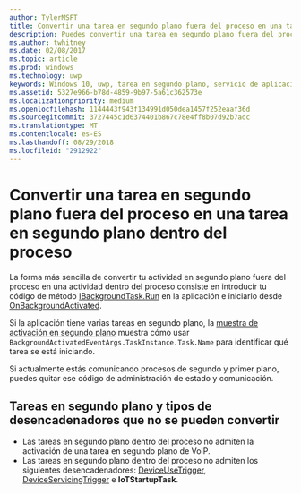 ```yaml
---
author: TylerMSFT
title: Convertir una tarea en segundo plano fuera del proceso en una tarea en segundo plano dentro del proceso
description: Puedes convertir una tarea en segundo plano fuera del proceso en una tarea en segundo plano dentro del proceso que se ejecuta en el proceso de la aplicación en primer plano.
ms.author: twhitney
ms.date: 02/08/2017
ms.topic: article
ms.prod: windows
ms.technology: uwp
keywords: Windows 10, uwp, tarea en segundo plano, servicio de aplicaciones
ms.assetid: 5327e966-b78d-4859-9b97-5a61c362573e
ms.localizationpriority: medium
ms.openlocfilehash: 1144443f943f134991d050dea1457f252eaaf36d
ms.sourcegitcommit: 3727445c1d6374401b867c78e4ff8b07d92b7adc
ms.translationtype: MT
ms.contentlocale: es-ES
ms.lasthandoff: 08/29/2018
ms.locfileid: "2912922"
---
```

# <a name="convert-an-out-of-process-background-task-to-an-in-process-background-task"></a>Convertir una tarea en segundo plano fuera del proceso en una tarea en segundo plano dentro del proceso

La forma más sencilla de convertir tu actividad en segundo plano fuera del proceso en una actividad dentro del proceso consiste en introducir tu código de método [IBackgroundTask.Run](https://msdn.microsoft.com/library/windows/apps/windows.applicationmodel.background.ibackgroundtask.run.aspx?f=255&MSPPError=-2147217396) en la aplicación e iniciarlo desde [OnBackgroundActivated](https://msdn.microsoft.com/library/windows/apps/windows.ui.xaml.application.onbackgroundactivated.aspx).

Si la aplicación tiene varias tareas en segundo plano, la [muestra de activación en segundo plano](https://github.com/Microsoft/Windows-universal-samples/tree/dev/Samples/BackgroundActivation) muestra cómo usar `BackgroundActivatedEventArgs.TaskInstance.Task.Name` para identificar qué tarea se está iniciando.

Si actualmente estás comunicando procesos de segundo y primer plano, puedes quitar ese código de administración de estado y comunicación.

## <a name="background-tasks-and-trigger-types-that-cannot-be-converted"></a>Tareas en segundo plano y tipos de desencadenadores que no se pueden convertir

* Las tareas en segundo plano dentro del proceso no admiten la activación de una tarea en segundo plano de VoIP.
* Las tareas en segundo plano dentro del proceso no admiten los siguientes desencadenadores: [DeviceUseTrigger](https://msdn.microsoft.com/library/windows/apps/windows.applicationmodel.background.deviceusetrigger.aspx?f=255&MSPPError=-2147217396), [DeviceServicingTrigger](https://msdn.microsoft.com/library/windows/apps/windows.applicationmodel.background.deviceservicingtrigger.aspx) e **IoTStartupTask**.
